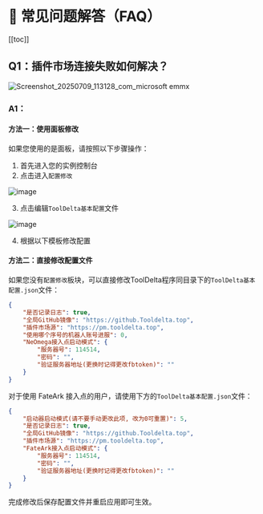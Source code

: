 # 🌹 常见问题解答（FAQ）

[[toc]]

## Q1：插件市场连接失败如何解决？

![Screenshot_20250709_113128_com_microsoft emmx](https://github.com/user-attachments/assets/705759ff-4952-4fd8-b29a-bc09c3723970)

### A1：

#### 方法一：使用面板修改

如果您使用的是面板，请按照以下步骤操作：

1. 首先进入您的实例控制台
2. 点击进入`配置修改`

![image](https://img.cdn1.vip/i/68d29078a83f5_1758630008.png)

3. 点击编辑`ToolDelta基本配置`文件

![image](https://img.cdn1.vip/i/68d291811185a_1758630273.webp)

4. 根据以下模板修改配置

#### 方法二：直接修改配置文件

如果您没有`配置修改`板块，可以直接修改ToolDelta程序同目录下的`ToolDelta基本配置.json`文件：

```json
{
    "是否记录日志": true,
    "全局GitHub镜像": "https://github.Tooldelta.top",
    "插件市场源": "https://pm.tooldelta.top",
    "使用哪个序号的机器人账号进服": 0,
    "NeOmega接入点启动模式": {
        "服务器号": 114514,
        "密码": "",
        "验证服务器地址(更换时记得更改fbtoken)": ""
    }
}
```

对于使用 FateArk 接入点的用户，请使用下方的`ToolDelta基本配置.json`文件：

```json
{
    "启动器启动模式(请不要手动更改此项, 改为0可重置)": 5,
    "是否记录日志": true,
    "全局GitHub镜像": "https://github.Tooldelta.top",
    "插件市场源": "https://pm.tooldelta.top",
    "FateArk接入点启动模式": {
        "服务器号": 114514,
        "密码": "",
        "验证服务器地址(更换时记得更改fbtoken)": ""
    }
}
```

完成修改后保存配置文件并重启应用即可生效。
